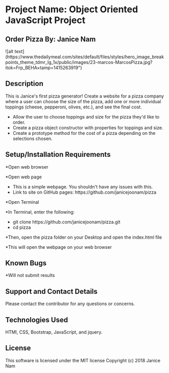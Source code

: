 <h1>Project Name: Object Oriented JavaScript Project</h2>
<h2>Order Pizza By: Janice Nam</h2>
![alt text](https://www.thedailymeal.com/sites/default/files/styles/hero_image_breakpoints_theme_tdmr_lg_1x/public/images/23-marcos-MarcosPizza.jpg?itok=Frp_BEHA&timestamp=1415263919")
<h2>Description</h2>
This is Janice's first pizza generator!
Create a website for a pizza company where a user can choose the size of the pizza, add one or more individual toppings (cheese, pepperoni, olives, etc.), and see the final cost.
<ul>
<li>Allow the user to choose toppings and size for the pizza they'd like to order.</li>
<li>Create a pizza object constructor with properties for toppings and size.</li>
<li>Create a prototype method for the cost of a pizza depending on the selections chosen.</li>
</ul>

<h2>Setup/Installation Requirements</h2>
<p>*Open web browser</p>
<p>*Open web page</p>
<ul>
<li>This is a simple webpage. You shouldn't have any issues with this.</li>
<li>Link to site on GitHub pages: https://github.com/janicejoonam/pizza </li>
</ul>
<p>*Open Terminal</p>
<p>*In Terminal, enter the following:</p>
<ul>
<li>git clone https://github.com/janicejoonam/pizza.git</li>
<li>cd pizza</li>
</ul>
<p>*Then, open the pizza folder on your Desktop and open the index.html file</p>
<p>*This will open the webpage on your web browser</p>

<h2>Known Bugs</h2>
*Will not submit results

<h2>Support and Contact Details</h2>
Please contact the contributor for any questions or concerns.

<h2>Technologies Used</h2>
HTMl, CSS, Bootstrap, JavaScript, and jquery.

<h2>License</h2>
This software is licensed under the MIT license
Copyright (c) 2018 Janice Nam
